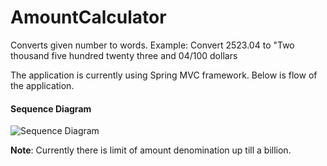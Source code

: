 AmountCalculator
================

Converts given number to words. Example: Convert 2523.04 to "Two thousand five hundred twenty three and 04/100 dollars

The application is currently using Spring MVC framework. 
Below is flow of the application.

#### Sequence Diagram
![Sequence Diagram](https://github.com/shriramsharma/AmountCalculator/docs/seq.jpg)

**Note**: Currently there is limit of amount denomination up till a billion.